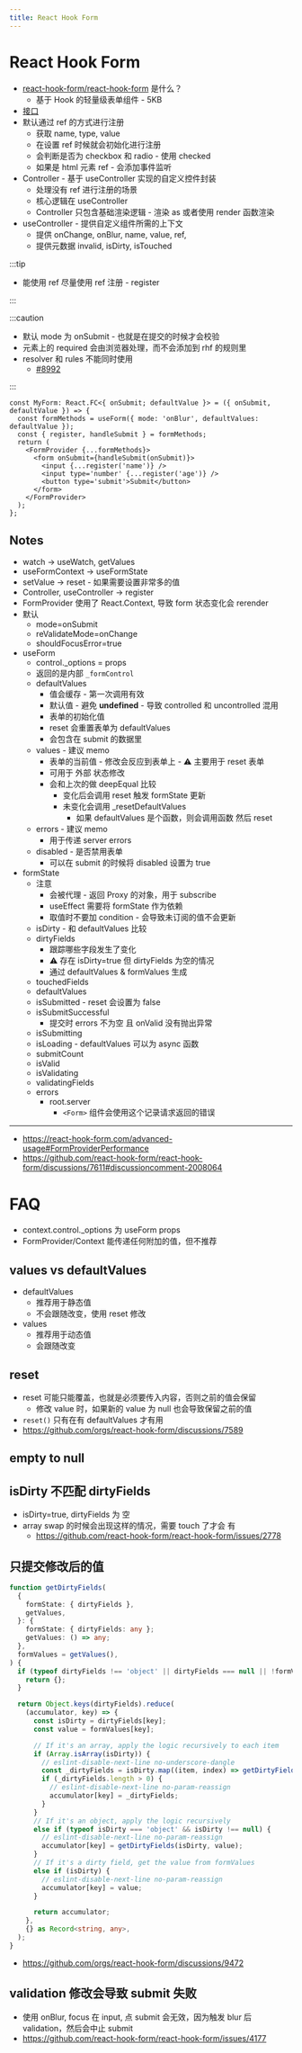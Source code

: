 ```yaml
---
title: React Hook Form
---
```


# React Hook Form

- [react-hook-form/react-hook-form](https://github.com/react-hook-form/react-hook-form) 是什么？
  - 基于 Hook 的轻量级表单组件 - 5KB
- [接口](https://react-hook-form.com/zh/api/)
- 默认通过 ref 的方式进行注册
  - 获取 name, type, value
  - 在设置 ref 时候就会初始化进行注册
  - 会判断是否为 checkbox 和 radio - 使用 checked
  - 如果是 html 元素 ref - 会添加事件监听
- Controller - 基于 useController 实现的自定义控件封装
  - 处理没有 ref 进行注册的场景
  - 核心逻辑在 useController
  - Controller 只包含基础渲染逻辑 - 渲染 as 或者使用 render 函数渲染
- useController - 提供自定义组件所需的上下文
  - 提供 onChange, onBlur, name, value, ref,
  - 提供元数据 invalid, isDirty, isTouched

:::tip

- 能使用 ref 尽量使用 ref 注册 - register

:::

:::caution

- 默认 mode 为 onSubmit - 也就是在提交的时候才会校验
- 元素上的 required 会由浏览器处理，而不会添加到 rhf 的规则里
- resolver 和 rules 不能同时使用
  - [#8992](https://github.com/orgs/react-hook-form/discussions/8992)

:::

```tsx
const MyForm: React.FC<{ onSubmit; defaultValue }> = ({ onSubmit, defaultValue }) => {
  const formMethods = useForm({ mode: 'onBlur', defaultValues: defaultValue });
  const { register, handleSubmit } = formMethods;
  return (
    <FormProvider {...formMethods}>
      <form onSubmit={handleSubmit(onSubmit)}>
        <input {...register('name')} />
        <input type='number' {...register('age')} />
        <button type='submit'>Submit</button>
      </form>
    </FormProvider>
  );
};
```

## Notes

- watch -> useWatch, getValues
- useFormContext -> useFormState
- setValue -> reset - 如果需要设置非常多的值
- Controller, useController -> register
- FormProvider 使用了 React.Context, 导致 form 状态变化会 rerender
- 默认
  - mode=onSubmit
  - reValidateMode=onChange
  - shouldFocusError=true
- useForm
  - control.\_options = props
  - 返回的是内部 `_formControl`
  - defaultValues
    - 值会缓存 - 第一次调用有效
    - 默认值 - 避免 **undefined** - 导致 controlled 和 uncontrolled 混用
    - 表单的初始化值
    - reset 会重置表单为 defaultValues
    - 会包含在 submit 的数据里
  - values - 建议 memo
    - 表单的当前值 - 修改会反应到表单上 - ⚠️ 主要用于 reset 表单
    - 可用于 外部 状态修改
    - 会和上次的做 deepEqual 比较
      - 变化后会调用 reset 触发 formState 更新
      - 未变化会调用 \_resetDefaultValues
        - 如果 defaultValues 是个函数，则会调用函数 然后 reset
  - errors - 建议 memo
    - 用于传递 server errors
  - disabled - 是否禁用表单
    - 可以在 submit 的时候将 disabled 设置为 true
- formState
  - 注意
    - 会被代理 - 返回 Proxy 的对象，用于 subscribe
    - useEffect 需要将 formState 作为依赖
    - 取值时不要加 condition - 会导致未订阅的值不会更新
  - isDirty - 和 defaultValues 比较
  - dirtyFields
    - 跟踪哪些字段发生了变化
    - ⚠️ 存在 isDirty=true 但 dirtyFields 为空的情况
    - 通过 defaultValues & formValues 生成
  - touchedFields
  - defaultValues
  - isSubmitted - reset 会设置为 false
  - isSubmitSuccessful
    - 提交时 errors 不为空 且 onValid 没有抛出异常
  - isSubmitting
  - isLoading - defaultValues 可以为 async 函数
  - submitCount
  - isValid
  - isValidating
  - validatingFields
  - errors
    - root.server
      - `<Form>` 组件会使用这个记录请求返回的错误

---

- https://react-hook-form.com/advanced-usage#FormProviderPerformance
- https://github.com/react-hook-form/react-hook-form/discussions/7611#discussioncomment-2008064

# FAQ

- context.control.\_options 为 useForm props
- FormProvider/Context 能传递任何附加的值，但不推荐

## values vs defaultValues

- defaultValues
  - 推荐用于静态值
  - 不会跟随改变，使用 reset 修改
- values
  - 推荐用于动态值
  - 会跟随改变

## reset

- reset 可能只能覆盖，也就是必须要传入内容，否则之前的值会保留
  - 修改 value 时，如果新的 value 为 null 也会导致保留之前的值
- `reset()` 只有在有 defaultValues 才有用
- https://github.com/orgs/react-hook-form/discussions/7589

## empty to null

## isDirty 不匹配 dirtyFields

- isDirty=true, dirtyFields 为 空
- array swap 的时候会出现这样的情况，需要 touch 了才会 有
  - https://github.com/react-hook-form/react-hook-form/issues/2778

## 只提交修改后的值

```ts
function getDirtyFields(
  {
    formState: { dirtyFields },
    getValues,
  }: {
    formState: { dirtyFields: any };
    getValues: () => any;
  },
  formValues = getValues(),
) {
  if (typeof dirtyFields !== 'object' || dirtyFields === null || !formValues) {
    return {};
  }

  return Object.keys(dirtyFields).reduce(
    (accumulator, key) => {
      const isDirty = dirtyFields[key];
      const value = formValues[key];

      // If it's an array, apply the logic recursively to each item
      if (Array.isArray(isDirty)) {
        // eslint-disable-next-line no-underscore-dangle
        const _dirtyFields = isDirty.map((item, index) => getDirtyFields(item, value[index]));
        if (_dirtyFields.length > 0) {
          // eslint-disable-next-line no-param-reassign
          accumulator[key] = _dirtyFields;
        }
      }
      // If it's an object, apply the logic recursively
      else if (typeof isDirty === 'object' && isDirty !== null) {
        // eslint-disable-next-line no-param-reassign
        accumulator[key] = getDirtyFields(isDirty, value);
      }
      // If it's a dirty field, get the value from formValues
      else if (isDirty) {
        // eslint-disable-next-line no-param-reassign
        accumulator[key] = value;
      }

      return accumulator;
    },
    {} as Record<string, any>,
  );
}
```

- https://github.com/orgs/react-hook-form/discussions/9472

## validation 修改会导致 submit 失败

- 使用 onBlur, focus 在 input, 点 submit 会无效，因为触发 blur 后 validation，然后会中止 submit
- https://github.com/react-hook-form/react-hook-form/issues/4177
